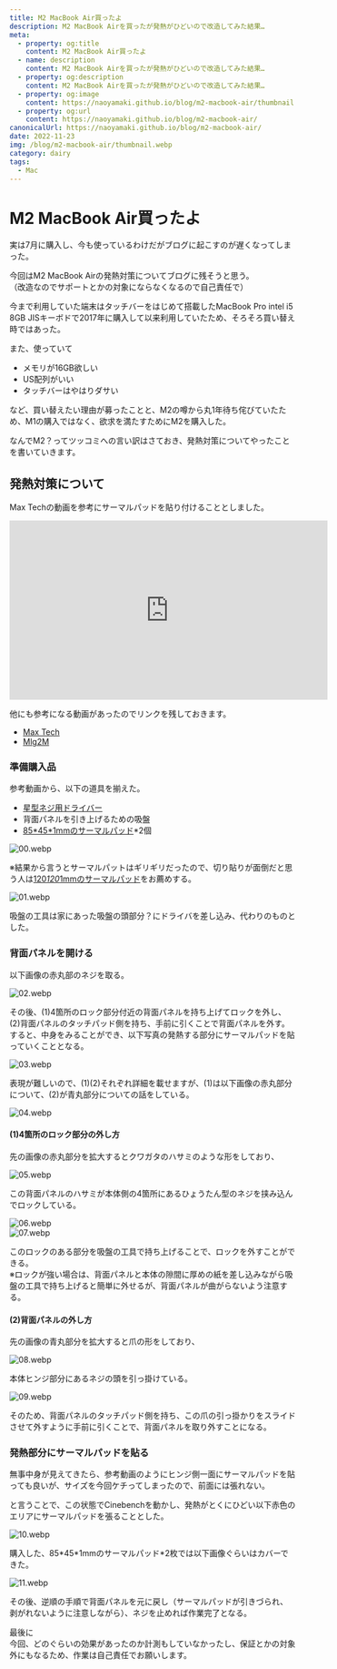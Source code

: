 ```yaml
---
title: M2 MacBook Air買ったよ
description: M2 MacBook Airを買ったが発熱がひどいので改造してみた結果…
meta:
  - property: og:title
    content: M2 MacBook Air買ったよ
  - name: description
    content: M2 MacBook Airを買ったが発熱がひどいので改造してみた結果…
  - property: og:description
    content: M2 MacBook Airを買ったが発熱がひどいので改造してみた結果…
  - property: og:image
    content: https://naoyamaki.github.io/blog/m2-macbook-air/thumbnail.webp
  - property: og:url
    content: https://naoyamaki.github.io/blog/m2-macbook-air/
canonicalUrl: https://naoyamaki.github.io/blog/m2-macbook-air/
date: 2022-11-23
img: /blog/m2-macbook-air/thumbnail.webp
category: dairy
tags:
  - Mac
---
```


# M2 MacBook Air買ったよ

実は7月に購入し、今も使っているわけだがブログに起こすのが遅くなってしまった。

今回はM2 MacBook Airの発熱対策についてブログに残そうと思う。  
（改造なのでサポートとかの対象にならなくなるので自己責任で）

今まで利用していた端末はタッチバーをはじめて搭載したMacBook Pro intel i5 8GB JISキーボドで2017年に購入して以来利用していたため、そろそろ買い替え時ではあった。

また、使っていて

- メモリが16GB欲しい
- US配列がいい
- タッチバーはやはりダサい

など、買い替えたい理由が募ったことと、M2の噂から丸1年待ち侘びていたため、M1の購入ではなく、欲求を満たすためにM2を購入した。

なんでM2？ってツッコミへの言い訳はさておき、発熱対策についてやったことを書いていきます。

## 発熱対策について

Max Techの動画を参考にサーマルパッドを貼り付けることとしました。

<iframe width="560" height="315" src="https://www.youtube.com/embed/GB7hoBNBK78" title="YouTube video player" frameborder="0" allow="accelerometer; clipboard-write; encrypted-media; gyroscope; picture-in-picture" allowfullscreen></iframe>

他にも参考になる動画があったのでリンクを残しておきます。

- [Max Tech](https://www.youtube.com/watch?v=BSkcMwzZEFo)
- [Mlg2M](https://www.youtube.com/watch?v=20O0tyumdnY)

### 準備購入品

参考動画から、以下の道具を揃えた。

- [星型ネジ用ドライバー](https://www.amazon.co.jp/gp/product/B087PF5RQ3/ref=ppx_yo_dt_b_asin_title_o08_s00?ie=UTF8&psc=1)
- 背面パネルを引き上げるための吸盤
- [85\*45\*1mmのサーマルパッド](https://www.amazon.co.jp/gp/product/B0B148GLSH/ref=ppx_yo_dt_b_asin_title_o07_s00?ie=UTF8&th=1)\*2個

![00.webp](/m2-macbook-air/00.webp)

※結果から言うとサーマルパットはギリギリだったので、切り貼りが面倒だと思う人は[120*120*1mmのサーマルパッド](https://www.amazon.co.jp/Thermalright-%E3%82%B7%E3%83%AA%E3%82%B3%E3%83%B3%E3%82%B5%E3%83%BC%E3%83%9E%E3%83%AB%E3%83%91%E3%83%83%E3%83%89%E3%80%81%E5%86%B7%E5%8D%B4%E3%83%A9%E3%82%B8%E3%82%A8%E3%83%BC%E3%82%BF%E3%83%BC%E3%83%95%E3%82%A3%E3%83%B3%E3%80%81120x120x1mm-%E4%B8%A1%E9%9D%A2%E6%94%BE%E7%86%B1%E3%82%B7%E3%83%AA%E3%82%B3%E3%83%BC%E3%83%B3%E3%83%91%E3%83%83%E3%83%89%E3%80%81%E7%86%B1%E4%BC%9D%E5%B0%8E%E6%80%A712-8-mk%E3%80%81%E8%BB%9F%E3%82%89%E3%81%8B%E6%9D%90%E8%B3%AA%E3%80%81SSD-IC%E3%83%81%E3%83%83%E3%83%97%E3%82%BB%E3%83%83%E3%83%88%E5%86%B7%E5%8D%B4%E7%94%A8/dp/B08Z785SDR/ref=d_pd_sbs_sccl_4_2/358-6614180-3055967?pd_rd_w=E59P0&content-id=amzn1.sym.0658137e-f5cd-4a01-8903-013eee01b385&pf_rd_p=0658137e-f5cd-4a01-8903-013eee01b385&pf_rd_r=29WYAH9PAKKX92T77WCB&pd_rd_wg=H09mE&pd_rd_r=ad0df1c7-a619-4ddc-aeec-5ca4c7c37c2b&pd_rd_i=B08Z785SDR&psc=1)をお薦めする。

![01.webp](/m2-macbook-air/01.webp)

吸盤の工具は家にあった吸盤の頭部分？にドライバを差し込み、代わりのものとした。

### 背面パネルを開ける

以下画像の赤丸部のネジを取る。

![02.webp](/m2-macbook-air/02.webp)

その後、(1)4箇所のロック部分付近の背面パネルを持ち上げてロックを外し、(2)背面パネルのタッチパッド側を持ち、手前に引くことで背面パネルを外す。  
すると、中身をみることができ、以下写真の発熱する部分にサーマルパッドを貼っていくこととなる。

![03.webp](/m2-macbook-air/03.webp)

表現が難しいので、(1)(2)それぞれ詳細を載せますが、(1)は以下画像の赤丸部分について、(2)が青丸部分についての話をしている。

![04.webp](/m2-macbook-air/04.webp)

#### (1)4箇所のロック部分の外し方

先の画像の赤丸部分を拡大するとクワガタのハサミのような形をしており、

![05.webp](/m2-macbook-air/05.webp)

この背面パネルのハサミが本体側の4箇所にあるひょうたん型のネジを挟み込んでロックしている。

![06.webp](/m2-macbook-air/06.webp)  
![07.webp](/m2-macbook-air/07.webp)

このロックのある部分を吸盤の工具で持ち上げることで、ロックを外すことができる。  
※ロックが強い場合は、背面パネルと本体の隙間に厚めの紙を差し込みながら吸盤の工具で持ち上げると簡単に外せるが、背面パネルが曲がらないよう注意する。

#### (2)背面パネルの外し方

先の画像の青丸部分を拡大すると爪の形をしており、

![08.webp](/m2-macbook-air/08.webp)

本体ヒンジ部分にあるネジの頭を引っ掛けている。

![09.webp](/m2-macbook-air/09.webp)

そのため、背面パネルのタッチパッド側を持ち、この爪の引っ掛かりをスライドさせて外すように手前に引くことで、背面パネルを取り外すことになる。

### 発熱部分にサーマルパッドを貼る

無事中身が見えてきたら、参考動画のようにヒンジ側一面にサーマルパッドを貼っても良いが、サイズを今回ケチってしまったので、前面には張れない。

と言うことで、この状態でCinebenchを動かし、発熱がとくにひどい以下赤色のエリアにサーマルパッドを張ることとした。

![10.webp](/m2-macbook-air/10.webp)

購入した、85\*45\*1mmのサーマルパッド\*2枚では以下画像ぐらいはカバーできた。

![11.webp](/m2-macbook-air/11.webp)

その後、逆順の手順で背面パネルを元に戻し（サーマルパッドが引きづられ、剥がれないように注意しながら）、ネジを止めれば作業完了となる。

最後に  
今回、どのぐらいの効果があったのか計測もしていなかったし、保証とかの対象外にもなるため、作業は自己責任でお願いします。